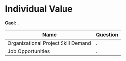 # Individual Value

**Gaol:** .

Name | Question
--- | ---
Organizational Project Skill Demand | .
Job Opportunities | .
